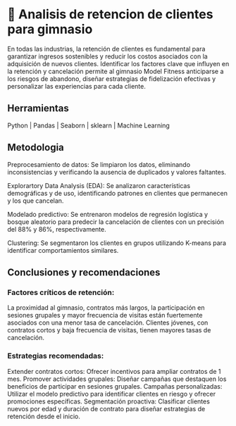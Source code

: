 # 📝 Analisis de retencion de clientes para gimnasio

En todas las industrias, la retención de clientes es fundamental para garantizar ingresos sostenibles y reducir los costos asociados con la adquisición de nuevos clientes. Identificar los factores clave que influyen en la retención y cancelación permite al gimnasio Model Fitness anticiparse a los riesgos de abandono, diseñar estrategias de fidelización efectivas y personalizar las experiencias para cada cliente.

## Herramientas

Python | Pandas | Seaborn | sklearn | Machine Learning

## Metodologia

Preprocesamiento de datos: Se limpiaron los datos, eliminando inconsistencias y verificando la ausencia de duplicados y valores faltantes.

Explorartory Data Analysis (EDA): Se analizaron características demográficas y de uso, identificando patrones en clientes que permanecen y los que cancelan.

Modelado predictivo: Se entrenaron modelos de regresión logística y bosque aleatorio para predecir la cancelación de clientes con un precisión del 88% y 86%, respectivamente.

Clustering: Se segmentaron los clientes en grupos utilizando K-means para identificar comportamientos similares.

## Conclusiones y recomendaciones

### Factores críticos de retención:
La proximidad al gimnasio, contratos más largos, la participación en sesiones grupales y mayor frecuencia de visitas están fuertemente asociados con una menor tasa de cancelación.
Clientes jóvenes, con contratos cortos y baja frecuencia de visitas, tienen mayores tasas de cancelación.

### Estrategias recomendadas:
Extender contratos cortos: Ofrecer incentivos para ampliar contratos de 1 mes.
Promover actividades grupales: Diseñar campañas que destaquen los beneficios de participar en sesiones grupales.
Campañas personalizadas: Utilizar el modelo predictivo para identificar clientes en riesgo y ofrecer promociones específicas.
Segmentación proactiva: Clasificar clientes nuevos por edad y duración de contrato para diseñar estrategias de retención desde el inicio.
